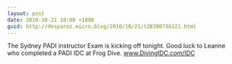 ```yaml
---
layout: post
date: 2010-10-21 10:00 +1000
guid: http://desparoz.micro.blog/2010/10/21/t28380736121.html
---
```

The Sydney PADI instructor Exam is kicking off tonight. Good luck to Leanne who completed a PADI IDC at Frog Dive. www.DivingIDC.com/IDC
